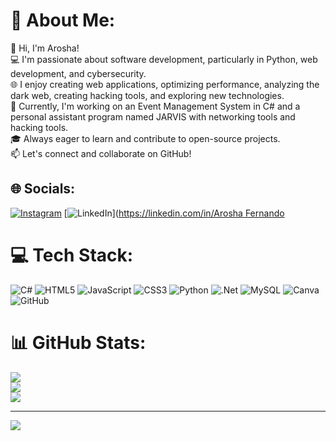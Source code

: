 # 💫 About Me:
👋 Hi, I'm Arosha!<br>💻 I'm passionate about software development, particularly in Python, web development, and cybersecurity.<br>🌐 I enjoy creating web applications, optimizing performance, analyzing the dark web, creating hacking tools, and exploring new technologies.<br>🔧 Currently, I'm working on an Event Management System in C# and a personal assistant program named JARVIS with networking tools and hacking tools. <br>🎓 Always eager to learn and contribute to open-source projects.<br>📫 Let's connect and collaborate on GitHub!


## 🌐 Socials:
[![Instagram](https://img.shields.io/badge/Instagram-%23E4405F.svg?logo=Instagram&logoColor=white)](https://instagram.com/arosha_rf) [![LinkedIn](https://img.shields.io/badge/LinkedIn-%230077B5.svg?logo=linkedin&logoColor=white)]([https://linkedin.com/in/Arosha Fernando](https://www.linkedin.com/in/arosha-fernando-a56328300?utm_source=share&utm_campaign=share_via&utm_content=profile&utm_medium=android_app) 

# 💻 Tech Stack:
![C#](https://img.shields.io/badge/c%23-%23239120.svg?style=for-the-badge&logo=csharp&logoColor=white) ![HTML5](https://img.shields.io/badge/html5-%23E34F26.svg?style=for-the-badge&logo=html5&logoColor=white) ![JavaScript](https://img.shields.io/badge/javascript-%23323330.svg?style=for-the-badge&logo=javascript&logoColor=%23F7DF1E) ![CSS3](https://img.shields.io/badge/css3-%231572B6.svg?style=for-the-badge&logo=css3&logoColor=white) ![Python](https://img.shields.io/badge/python-3670A0?style=for-the-badge&logo=python&logoColor=ffdd54) ![.Net](https://img.shields.io/badge/.NET-5C2D91?style=for-the-badge&logo=.net&logoColor=white) ![MySQL](https://img.shields.io/badge/mysql-4479A1.svg?style=for-the-badge&logo=mysql&logoColor=white) ![Canva](https://img.shields.io/badge/Canva-%2300C4CC.svg?style=for-the-badge&logo=Canva&logoColor=white) ![GitHub](https://img.shields.io/badge/github-%23121011.svg?style=for-the-badge&logo=github&logoColor=white)
# 📊 GitHub Stats:
![](https://github-readme-stats.vercel.app/api?username=aroshfer&theme=dark&hide_border=false&include_all_commits=false&count_private=false)<br/>
![](https://github-readme-streak-stats.herokuapp.com/?user=aroshfer&theme=dark&hide_border=false)<br/>
![](https://github-readme-stats.vercel.app/api/top-langs/?username=aroshfer&theme=dark&hide_border=false&include_all_commits=false&count_private=false&layout=compact)

---
[![](https://visitcount.itsvg.in/api?id=aroshfer&icon=0&color=0)](https://visitcount.itsvg.in)

<!-- Proudly created with GPRM ( https://gprm.itsvg.in ) -->
